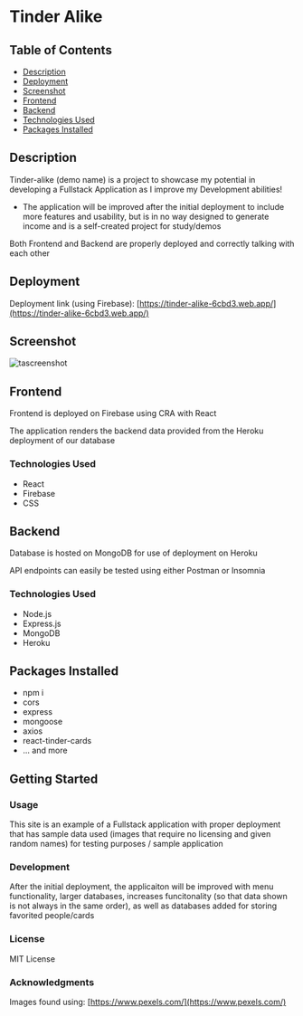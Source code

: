 # Tinder Alike

## Table of Contents
- [Description](#description)
- [Deployment](#deployment)
- [Screenshot](#screenshot)
- [Frontend](#frontend)
- [Backend](#backend)
- [Technologies Used](#technologies-used)
- [Packages Installed](#packages-installed)

## Description

Tinder-alike (demo name) is a project to showcase my potential in developing a Fullstack Application as I improve my Development abilities!

- The application will be improved after the initial deployment to include more features and usability, but is in no way designed to generate income and is a self-created project for study/demos

Both Frontend and Backend are properly deployed and correctly talking with each other


## Deployment

Deployment link (using Firebase): [https://tinder-alike-6cbd3.web.app/](https://tinder-alike-6cbd3.web.app/)


## Screenshot

![tascreenshot](https://github.com/PhilKubz/mern-apps/assets/122698773/6f51eff7-68b3-48f6-8a20-b2297ebccbed)


## Frontend
Frontend is deployed on Firebase using CRA with React

The application renders the backend data provided from the Heroku deployment of our database


### Technologies Used

- React
- Firebase
- CSS

## Backend

Database is hosted on MongoDB for use of deployment on Heroku

API endpoints can easily be tested using either Postman or Insomnia

### Technologies Used

- Node.js
- Express.js
- MongoDB
- Heroku


## Packages Installed

- npm i
- cors
- express
- mongoose
- axios
- react-tinder-cards
- ... and more

## Getting Started


### Usage

This site is an example of a Fullstack application with proper deployment that has sample data used (images that require no licensing and given random names) for testing purposes / sample application

### Development

After the initial deployment, the applicaiton will be improved with menu functionality, larger databases, increases funcitonality (so that data shown is not always in the same order), as well as databases added for storing favorited people/cards

### License

MIT License

### Acknowledgments

Images found using: [https://www.pexels.com/](https://www.pexels.com/)
